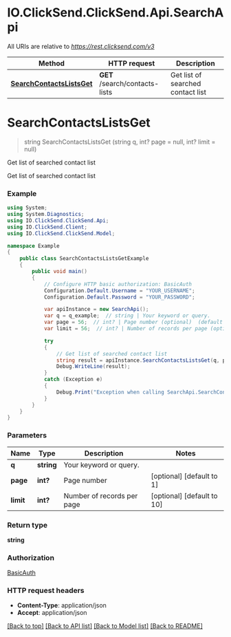# IO.ClickSend.ClickSend.Api.SearchApi

All URIs are relative to *https://rest.clicksend.com/v3*

Method | HTTP request | Description
------------- | ------------- | -------------
[**SearchContactsListsGet**](SearchApi.md#searchcontactslistsget) | **GET** /search/contacts-lists | Get list of searched contact list


<a name="searchcontactslistsget"></a>
# **SearchContactsListsGet**
> string SearchContactsListsGet (string q, int? page = null, int? limit = null)

Get list of searched contact list

Get list of searched contact list

### Example
```csharp
using System;
using System.Diagnostics;
using IO.ClickSend.ClickSend.Api;
using IO.ClickSend.Client;
using IO.ClickSend.ClickSend.Model;

namespace Example
{
    public class SearchContactsListsGetExample
    {
        public void main()
        {
            // Configure HTTP basic authorization: BasicAuth
            Configuration.Default.Username = "YOUR_USERNAME";
            Configuration.Default.Password = "YOUR_PASSWORD";

            var apiInstance = new SearchApi();
            var q = q_example;  // string | Your keyword or query.
            var page = 56;  // int? | Page number (optional)  (default to 1)
            var limit = 56;  // int? | Number of records per page (optional)  (default to 10)

            try
            {
                // Get list of searched contact list
                string result = apiInstance.SearchContactsListsGet(q, page, limit);
                Debug.WriteLine(result);
            }
            catch (Exception e)
            {
                Debug.Print("Exception when calling SearchApi.SearchContactsListsGet: " + e.Message );
            }
        }
    }
}
```

### Parameters

Name | Type | Description  | Notes
------------- | ------------- | ------------- | -------------
 **q** | **string**| Your keyword or query. | 
 **page** | **int?**| Page number | [optional] [default to 1]
 **limit** | **int?**| Number of records per page | [optional] [default to 10]

### Return type

**string**

### Authorization

[BasicAuth](../README.md#BasicAuth)

### HTTP request headers

 - **Content-Type**: application/json
 - **Accept**: application/json

[[Back to top]](#) [[Back to API list]](../README.md#documentation-for-api-endpoints) [[Back to Model list]](../README.md#documentation-for-models) [[Back to README]](../README.md)

